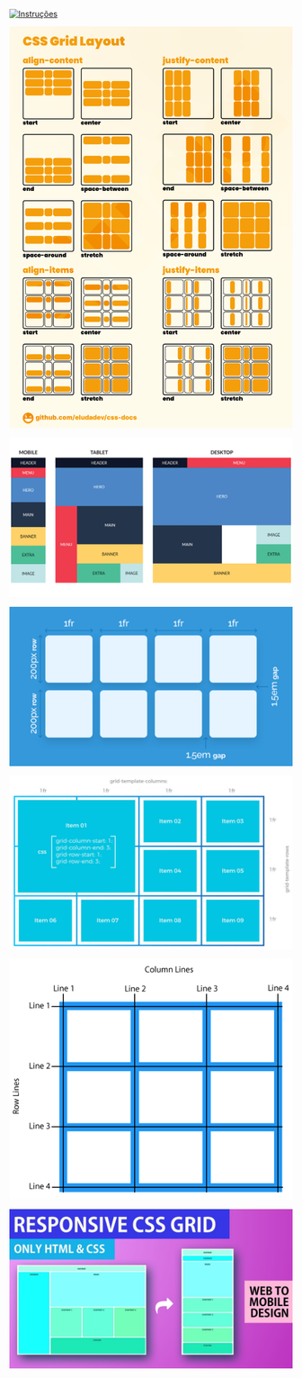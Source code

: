 [![Instruções](https://img.shields.io/badge/Back-red?style=for-the-badge)](readme.md)

![](img/1ja49d3svo191.png)

![](img/7vpUPMSbPfhxiUNYj5XnE6.jpg)

![](img/basic-setup-600x337.png)

![](img/G14.jpg)

![](img/grid_lines.png)

![](img/maxresdefault.jpg)

